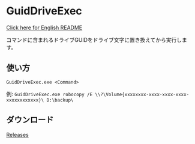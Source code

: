 # GuidDriveExec

[Click here for English README](https://github.com/book000/GuidDriveExec/blob/master/README.md)

コマンドに含まれるドライブGUIDをドライブ文字に置き換えてから実行します。

## 使い方

`GuidDriveExec.exe <Command>`

例: `GuidDriveExec.exe robocopy /E \\?\Volume{xxxxxxxx-xxxx-xxxx-xxxx-xxxxxxxxxxxx}\ D:\backup\`

## ダウンロード

[Releases](https://github.com/book000/GuidDriveExec/releases)
